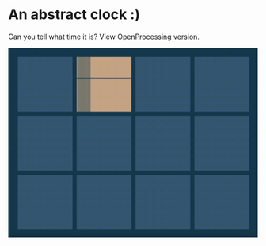 # An abstract clock :)

Can you tell what time it is?
View [OpenProcessing version](https://openprocessing.org/sketch/1862658).

![Clock](clock.gif)
